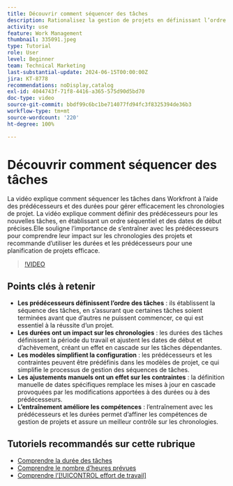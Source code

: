 ```yaml
---
title: Découvrir comment séquencer des tâches
description: Rationalisez la gestion de projets en définissant l’ordre des tâches avec les prédécesseurs, en définissant des chronologies par le biais des durées, en simplifiant les séquences à l’aide de modèles, en évitant les contraintes manuelles et en affinant les compétences avec la pratique.
activity: use
feature: Work Management
thumbnail: 335091.jpeg
type: Tutorial
role: User
level: Beginner
team: Technical Marketing
last-substantial-update: 2024-06-15T00:00:00Z
jira: KT-8778
recommendations: noDisplay,catalog
exl-id: 4044743f-71f8-4416-a365-575d90d5bd70
doc-type: video
source-git-commit: bbdf99c6bc1be714077fd94fc3f8325394de36b3
workflow-type: tm+mt
source-wordcount: '220'
ht-degree: 100%

---
```


# Découvrir comment séquencer des tâches

La vidéo explique comment séquencer les tâches dans Workfront à l’aide des prédécesseurs et des durées pour gérer efficacement les chronologies de projet.
La vidéo explique comment définir des prédécesseurs pour les nouvelles tâches, en établissant un ordre séquentiel et des dates de début précises.Elle souligne l’importance de s’entraîner avec les prédécesseurs pour comprendre leur impact sur les chronologies des projets et recommande d’utiliser les durées et les prédécesseurs pour une planification de projets efficace.


>[!VIDEO](https://video.tv.adobe.com/v/335091/?quality=12&learn=on&enablevpops=1)

## Points clés à retenir

* **Les prédécesseurs définissent l’ordre des tâches** : ils établissent la séquence des tâches, en s’assurant que certaines tâches soient terminées avant que d’autres ne puissent commencer, ce qui est essentiel à la réussite d’un projet.
* **Les durées ont un impact sur les chronologies** : les durées des tâches définissent la période du travail et ajustent les dates de début et d’achèvement, créant un effet en cascade sur les tâches dépendantes.
* **Les modèles simplifient la configuration** : les prédécesseurs et les contraintes peuvent être prédéfinis dans les modèles de projet, ce qui simplifie le processus de gestion des séquences de tâches.
* **Les ajustements manuels ont un effet sur les contraintes** : la définition manuelle de dates spécifiques remplace les mises à jour en cascade provoquées par les modifications apportées à des durées ou à des prédécesseurs.
* **L’entraînement améliore les compétences** : l’entraînement avec les prédécesseurs et les durées permet d’affiner les compétences de gestion de projets et assure un meilleur contrôle sur les chronologies.

## Tutoriels recommandés sur cette rubrique

* [Comprendre la durée des tâches](/help/manage-work/tasks/understand-task-durations.md)
* [Comprendre le nombre d’heures prévues](/help/manage-work/tasks/understand-planned-hours.md)
* [Comprendre l’[!UICONTROL effort de travail]](/help/manage-work/tasks/understand-work-effort.md)
